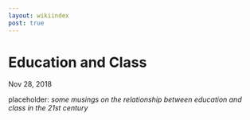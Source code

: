 ```yaml
---
layout: wikiindex
post: true
---
```

# Education and Class

Nov 28, 2018

placeholder: *some musings on the relationship between education and class in the 21st century*
